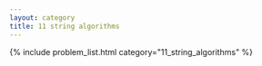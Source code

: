 ```yaml
---
layout: category
title: 11 string algorithms
---
```


{% include problem_list.html category="11_string_algorithms" %}
